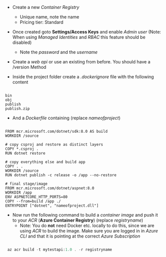 - Create a new *Container Registry*
  - Unique name, note the name
  - Pricing tier: Standard
- Once created goto **Settings/Access Keys** and enable *Admin user* (Note: When using *Managed Identities* and *RBAC* this feature should be disabled)
  - Note the *password* and the *username*

- Create a *web api* or use an existing from before. You should have a /version Method
- Inside the project folder create a *.dockerignore* file with the following content

```

bin
obj
publish
publish.zip

``` 

- And a *Dockerfile* containing (replace *nameofproject*)

```

FROM mcr.microsoft.com/dotnet/sdk:8.0 AS build
WORKDIR /source

# copy csproj and restore as distinct layers
COPY *.csproj .
RUN dotnet restore

# copy everything else and build app
COPY . .
WORKDIR /source
RUN dotnet publish -c release -o /app --no-restore

# final stage/image
FROM mcr.microsoft.com/dotnet/aspnet:8.0
WORKDIR /app
ENV ASPNETCORE_HTTP_PORTS=80
COPY --from=build /app ./
ENTRYPOINT ["dotnet", "nameofproject.dll"]

```

- Now run the following command to build a *container image* and push it to your *ACR* (**Azure Container Registry**) (replace *registryname*)
  - Note: You do **not** need Docker etc. locally to do this, since we are using *ACR* to build the image. Make sure you are logged in in *Azure CLI* and that it is pointing at the correct *Azure Subscription*



```powershell

 az acr build -t mytestapi:1.0 . -r registryname

```
